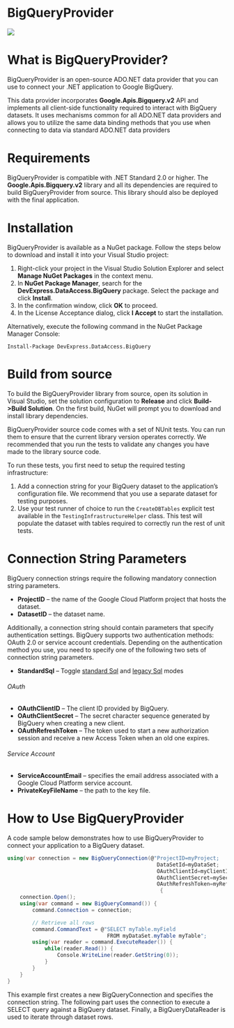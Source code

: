 BigQueryProvider
===

<a href="https://www.nuget.org/packages/DevExpress.DataAccess.BigQuery">
<img src="https://img.shields.io/nuget/v/DevExpress.DataAccess.BigQuery.svg?style=flat"/>
</a>

# What is BigQueryProvider?
  
BigQueryProvider is an open-source ADO.NET data provider that you can use to connect your .NET application to Google BigQuery.
 
This data provider incorporates **Google.Apis.Bigquery.v2** API and implements all client-side functionality required to interact with BigQuery datasets. It uses mechanisms common for all ADO.NET data providers and allows you to utilize the same data binding methods that you use when connecting to data via standard ADO.NET data providers

# Requirements

BigQueryProvider is compatible with .NET Standard 2.0 or higher. The **Google.Apis.Bigquery.v2** library and all its dependencies are required to build BigQueryProvider from source. This library should also be deployed with the final application.

# Installation

BigQueryProvider is available as a NuGet package. Follow the steps below to download and install it into your Visual Studio project:
  
1. Right-click your project in the Visual Studio Solution Explorer and select **Manage NuGet Packages** in the context menu. 
2. In **NuGet Package Manager**, search for the **DevExpress.DataAccess.BigQuery** package. Select the package and click **Install**. 
3. In the confirmation window, click **OK** to proceed.
4. In the License Acceptance dialog, click **I Accept** to start the installation.

Alternatively, execute the following command in the NuGet Package Manager Console:
```
Install-Package DevExpress.DataAccess.BigQuery
```

# Build from source

To build the BigQueryProvider library from source, open its solution in Visual Studio, set the solution configuration to **Release** and click **Build->Build Solution**. On the first build, NuGet will prompt you to download and install library dependencies. 

BigQueryProvider source code comes with a set of NUnit tests. You can run them to ensure that the current library version operates correctly.  We recommended that you run the tests to validate any changes you have made to the library source code. 

To run these tests, you first need to setup the required testing infrastructure:

1. Add a connection string for your BigQuery dataset to the application’s configuration file. We recommend that you use a separate dataset for testing purposes.
2. Use your test runner of choice to run the ```CreateDBTables``` explicit test available in the ```TestingInfrastructureHelper``` class.   This test will populate the dataset with tables required to correctly run the rest of unit tests.

# Connection String Parameters

BigQuery connection strings require the following mandatory connection string parameters.

- **ProjectID** – the name of the Google Cloud Platform project that hosts the dataset.
- **DatasetID** – the dataset name.

Additionally, a connection string should contain parameters that specify authentication settings. BigQuery supports two authentication methods: OAuth 2.0 or service account credentials. Depending on the authentication method you use, you need to specify one of the following two sets of connection string parameters.

- **StandardSql** – Toggle [standard Sql](https://cloud.google.com/bigquery/docs/reference/standard-sql) and [legacy Sql](https://cloud.google.com/bigquery/docs/reference/legacy-sql) modes

###### OAuth

- **OAuthClientID** – The client ID provided by BigQuery.
- **OAuthClientSecret** – The secret character sequence generated by BigQuery when creating a new client.
- **OAuthRefreshToken** – The token used to start a new authorization session and receive a new Access Token when an old one expires.


###### Service Account

- **ServiceAccountEmail** – specifies the email address associated with a Google Cloud Platform service account.
- **PrivateKeyFileName** – the path to the key file.

# How to Use BigQueryProvider

A code sample below demonstrates how to use BigQueryProvider to connect your application to a BigQuery dataset.
```C#
using(var connection = new BigQueryConnection(@"ProjectID=myProject;
                                                DataSetId=myDataSet;
                                                OAuthClientId=myClientId;
                                                OAuthClientSecret=mySecret;
                                                OAuthRefreshToken=myRefreshToken"))
                                                 {
    connection.Open();
    using(var command = new BigQueryCommand()) {
        command.Connection = connection;

        // Retrieve all rows
        command.CommandText = @"SELECT myTable.myField 
                                FROM myDataSet.myTable myTable";
        using(var reader = command.ExecuteReader()) {
            while(reader.Read()) {
                Console.WriteLine(reader.GetString(0));
            }
        }
    }
}
```

This example first creates a new BigQueryConnection and specifies the connection string. The following part uses the connection to execute a SELECT query against a BigQuery dataset. Finally, a BigQueryDataReader is used to iterate through dataset rows.

